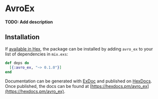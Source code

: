 # AvroEx

**TODO: Add description**

## Installation

If [available in Hex](https://hex.pm/docs/publish), the package can be installed
by adding `avro_ex` to your list of dependencies in `mix.exs`:

```elixir
def deps do
  [{:avro_ex, "~> 0.1.0"}]
end
```

Documentation can be generated with [ExDoc](https://github.com/elixir-lang/ex_doc)
and published on [HexDocs](https://hexdocs.pm). Once published, the docs can
be found at [https://hexdocs.pm/avro_ex](https://hexdocs.pm/avro_ex).

